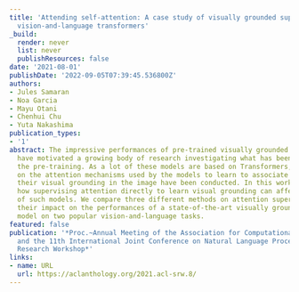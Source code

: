 ```yaml
---
title: 'Attending self-attention: A case study of visually grounded supervision in
  vision-and-language transformers'
_build:
  render: never
  list: never
  publishResources: false
date: '2021-08-01'
publishDate: '2022-09-05T07:39:45.536800Z'
authors:
- Jules Samaran
- Noa Garcia
- Mayu Otani
- Chenhui Chu
- Yuta Nakashima
publication_types:
- '1'
abstract: The impressive performances of pre-trained visually grounded language models
  have motivated a growing body of research investigating what has been learned during
  the pre-training. As a lot of these models are based on Transformers, several studies
  on the attention mechanisms used by the models to learn to associate phrases with
  their visual grounding in the image have been conducted. In this work, we investigate
  how supervising attention directly to learn visual grounding can affect the behavior
  of such models. We compare three different methods on attention supervision and
  their impact on the performances of a state-of-the-art visually grounded language
  model on two popular vision-and-language tasks.
featured: false
publication: '*Proc.~Annual Meeting of the Association for Computational Linguistics
  and the 11th International Joint Conference on Natural Language Processing: Student
  Research Workshop*'
links:
- name: URL
  url: https://aclanthology.org/2021.acl-srw.8/
---
```


